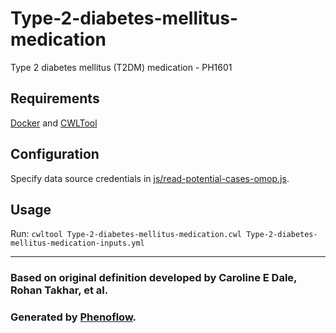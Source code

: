 # Type-2-diabetes-mellitus-medication

Type 2 diabetes mellitus (T2DM) medication - PH1601

## Requirements

[Docker](https://docs.docker.com/install/) and [CWLTool](https://github.com/common-workflow-language/cwltool#install)

## Configuration

Specify data source credentials in [js/read-potential-cases-omop.js](js/read-potential-cases-omop.js).

## Usage

Run: `cwltool Type-2-diabetes-mellitus-medication.cwl Type-2-diabetes-mellitus-medication-inputs.yml`

***

### Based on original definition developed by Caroline E Dale, Rohan Takhar, et al.
### Generated by [Phenoflow](https://kclhi.org/phenoflow).
